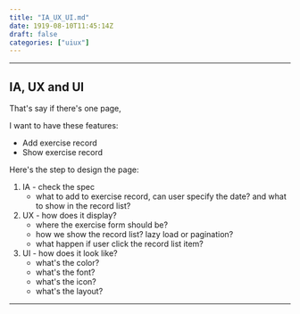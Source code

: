 ```yaml
---
title: "IA_UX_UI.md"
date: 1919-08-10T11:45:14Z
draft: false
categories: ["uiux"]
---
```




---

## IA, UX and UI

That's say if there's one page,

I want to have these features: 

* Add exercise record 
* Show exercise record

Here's the step to design the page:

1. IA - check the spec
   * what to add to exercise record, can user specify the date? and what to show in the record list?
2. UX - how does it display?
   * where the exercise form should be?
   * how we show the record list? lazy load or pagination?
   * what happen if user click the record list item?
3. UI - how does it look like?
   * what's the color?
   * what's the font?
   * what's the icon?
   * what's the layout?


---

